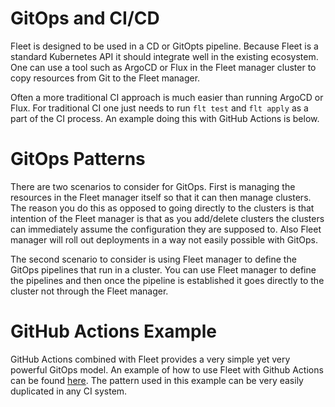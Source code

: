 GitOps and CI/CD
================

Fleet is designed to be used in a CD or GitOpts pipeline. Because Fleet is a standard
Kubernetes API it should integrate well in the existing ecosystem.  One can use a
tool such as ArgoCD or Flux in the Fleet manager cluster to copy resources from Git to
the Fleet manager.
 
Often a more traditional CI approach is much easier than running ArgoCD or Flux.  For traditional CI
one just needs to run `flt test` and `flt apply` as a part of the CI process.  An example doing this with GitHub Actions
is below.

GitOps Patterns
===============

There are two scenarios to consider for GitOps.  First is managing the resources in the Fleet manager itself so that
it can then manage clusters.  The reason you do this as opposed to going directly to the clusters is that intention
of the Fleet manager is that as you add/delete clusters the clusters can immediately assume the configuration they are
supposed to. Also Fleet manager will roll out deployments in a way not easily possible with GitOps.

The second scenario to consider is using Fleet manager to define the GitOps pipelines that run in a cluster.  You can
use Fleet manager to define the pipelines and then once the pipeline is established it goes directly to the cluster not
through the Fleet manager.

GitHub Actions Example
======================

GitHub Actions combined with Fleet provides a very simple yet very powerful GitOps model.  An example of how to use Fleet
with Github Actions can be found [here](https://github.com/StrongMonkey/fleet-cd-example).  The pattern used in this
example can be very easily duplicated in any CI system.
